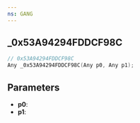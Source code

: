 ```yaml
---
ns: GANG
---
```

## _0x53A94294FDDCF98C

```c
// 0x53A94294FDDCF98C
Any _0x53A94294FDDCF98C(Any p0, Any p1);
```

## Parameters
* **p0**:
* **p1**:
